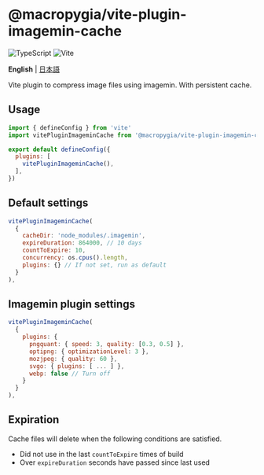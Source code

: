 # @macropygia/vite-plugin-imagemin-cache

![TypeScript](https://img.shields.io/badge/TypeScript-3178c6?style=flat-square&logo=typescript&logoColor=white)
![Vite](https://img.shields.io/badge/Vite-646cff?style=flat-square&logo=Vite&logoColor=white)

**English** | [日本語](README.ja_JP.md)

Vite plugin to compress image files using imagemin. With persistent cache.

## Usage

```js
import { defineConfig } from 'vite'
import vitePluginImageminCache from '@macropygia/vite-plugin-imagemin-cache'

export default defineConfig({
  plugins: [
    vitePluginImageminCache(),
  ],
})
```

## Default settings

```js
vitePluginImageminCache(
  {
    cacheDir: 'node_modules/.imagemin',
    expireDuration: 864000, // 10 days
    countToExpire: 10,
    concurrency: os.cpus().length,
    plugins: {} // If not set, run as default
  }
),
```

## Imagemin plugin settings

```js
vitePluginImageminCache(
  {
    plugins: {
      pngquant: { speed: 3, quality: [0.3, 0.5] },
      optipng: { optimizationLevel: 3 },
      mozjpeg: { quality: 60 },
      svgo: { plugins: [ ... ] },
      webp: false // Turn off
    }
  }
),
```

## Expiration

Cache files will delete when the following conditions are satisfied.

- Did not use in the last `countToExpire` times of build
- Over `expireDuration` seconds have passed since last used
